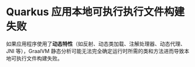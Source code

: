 # Quarkus 应用本地可执行执行文件构建失败

如果应用程序使用了**动态特性**（如反射、动态类加载、注解处理器、动态代理、JNI 等），GraalVM 静态分析可能无法完全确定运行时所需的类和方法进而导致本地可执行文件构建失败。

